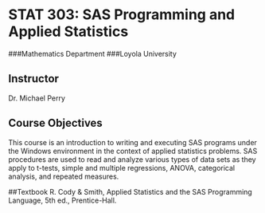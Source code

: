 STAT 303: SAS Programming and Applied Statistics
==============================
###Mathematics Department
###Loyola University 

## Instructor
Dr. Michael Perry

## Course Objectives

This course is an introduction to writing and executing SAS programs under the Windows environment in the context of applied statistics problems. SAS procedures are used to read and analyze various types of data sets as they apply to t-tests, simple and multiple regressions, ANOVA, categorical analysis, and repeated measures.

##Textbook 
R. Cody & Smith, Applied Statistics and the SAS Programming Language, 5th ed., Prentice-Hall.
